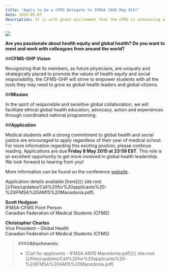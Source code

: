 ```yaml
---
title: "Apply to be a CFMS Delegate to IFMSA (DUE May 8th)"
date: 2015-05-07
description: It is with great excitement that the CFMS is announcing a new partnership with the Canadian Medical Hall of Fame. The Canadian Medical Hall of Fame (CMHF) is a national registered charity located in London, Ontario that recognizes and celebrates Canadian heroes, whose work has advanced health in Canada and around the world.
---
```


<img class="right" src="{{ site.root }}/images/news-images/IFMSA-macedonia.png">

**Are you passionate about health equity and global health? Do you want to meet and work with colleagues from around the world?**

##**CFMS-GHP Vision**

Recognizing that its members, as future physicians, are uniquely and strategically placed to promote the values of health equity and social responsibility, the CFMS-GHP will strive to empower students with all the tools they may need to grow as global health leaders and global citizens.

##**Mission**

In the spirit of responsible and sensitive global collaboration, we will facilitate ethical global health education, advocacy, action and experiences through coordinated national programming.

##**Application**

Medical students with a strong commitment to global health and social justice are encouraged to apply regardless of their year of medical school. For more information regarding this exciting position, please continue reading. Applications are due **Friday 8 May 2015 at 23:59 EST**. This role is an excellent opportunity to get more involved in global health leadership.  We look forward to hearing from you!

More information can be found on the conference [website](http://www.am2015macedonia.com/theme/).

Application details available [here]({{ site.root }}/files/updates/Call%20for%20applicants%20-%20IFMSA%20AM15%20Macedonia.pdf).

**Scott Hodgson**<br>
IFMSA-CFMS Point Person<br>
Canadian Federation of Medical Students (CFMS)

**Christopher Charles**<br>
Vice President – Global Health<br>
Canadian Federation of Medical Students (CFMS)

> ####**Attachments:**
> - [Call for applicants - IFMSA AM15 Macedonia.pdf]({{ site.root }}/files/updates/Call%20for%20applicants%20-%20IFMSA%20AM15%20Macedonia.pdf)